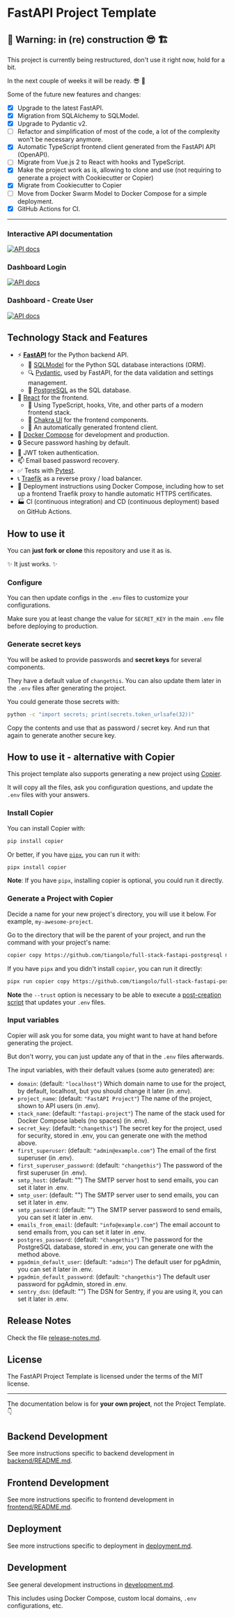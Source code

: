 # FastAPI Project Template

## 🚨 Warning: in (re) construction 😎 🏗️

This project is currently being restructured, don't use it right now, hold for a bit.

In the next couple of weeks it will be ready. 😎 🚀

Some of the future new features and changes:

- [x] Upgrade to the latest FastAPI.
- [x] Migration from SQLAlchemy to SQLModel.
- [x] Upgrade to Pydantic v2.
- [ ] Refactor and simplification of most of the code, a lot of the complexity won't be necessary anymore.
- [x] Automatic TypeScript frontend client generated from the FastAPI API (OpenAPI).
- [ ] Migrate from Vue.js 2 to React with hooks and TypeScript.
- [x] Make the project work as is, allowing to clone and use (not requiring to generate a project with Cookiecutter or Copier)
- [x] Migrate from Cookiecutter to Copier
- [ ] Move from Docker Swarm Model to Docker Compose for a simple deployment.
- [x] GitHub Actions for CI.

---

### Interactive API documentation

[![API docs](img/docs.png)](https://github.com/tiangolo/full-stack-fastapi-postgresql)

### Dashboard Login

[![API docs](img/login.png)](https://github.com/tiangolo/full-stack-fastapi-postgresql)

### Dashboard - Create User

[![API docs](img/dashboard.png)](https://github.com/tiangolo/full-stack-fastapi-postgresql)

## Technology Stack and Features

- ⚡ [**FastAPI**](https://fastapi.tiangolo.com) for the Python backend API.
    - 🧰 [SQLModel](https://sqlmodel.tiangolo.com) for the Python SQL database interactions (ORM).
    - 🔍 [Pydantic](https://docs.pydantic.dev), used by FastAPI, for the data validation and settings management.
    - 💾 [PostgreSQL](https://www.postgresql.org) as the SQL database.
- 🚀 [React](https://react.dev) for the frontend.
    - 💃 Using TypeScript, hooks, Vite, and other parts of a modern frontend stack.
    - 🎨 [Chakra UI](https://chakra-ui.com) for the frontend components.
    - 🤖 An automatically generated frontend client.
- 🐋 [Docker Compose](https://www.docker.com) for development and production.
- 🔒 Secure password hashing by default.
- 🔑 JWT token authentication.
- 📫 Email based password recovery.
- ✅ Tests with [Pytest](https://pytest.org).
- 📞 [Traefik](https://traefik.io) as a reverse proxy / load balancer.
- 🚢 Deployment instructions using Docker Compose, including how to set up a frontend Traefik proxy to handle automatic HTTPS certificates.
- 🏭 CI (continuous integration) and CD (continuous deployment) based on GitHub Actions.

## How to use it

You can **just fork or clone** this repository and use it as is.

✨ It just works. ✨

### Configure

You can then update configs in the `.env` files to customize your configurations.

Make sure you at least change the value for `SECRET_KEY` in the main `.env` file before deploying to production.

### Generate secret keys

You will be asked to provide passwords and **secret keys** for several components.

They have a default value of `changethis`. You can also update them later in the `.env` files after generating the project.

You could generate those secrets with:

```bash
python -c "import secrets; print(secrets.token_urlsafe(32))"
```

Copy the contents and use that as password / secret key. And run that again to generate another secure key.

## How to use it - alternative with Copier

This project template also supports generating a new project using [Copier](https://copier.readthedocs.io).

It will copy all the files, ask you configuration questions, and update the `.env` files with your answers.

### Install Copier

You can install Copier with:

```bash
pip install copier
```

Or better, if you have [`pipx`](https://pipx.pypa.io/), you can run it with:

```bash
pipx install copier
```

**Note**: If you have `pipx`, installing copier is optional, you could run it directly.

### Generate a Project with Copier

Decide a name for your new project's directory, you will use it below. For example, `my-awesome-project`.

Go to the directory that will be the parent of your project, and run the command with your project's name:

```bash
copier copy https://github.com/tiangolo/full-stack-fastapi-postgresql my-awesome-project --trust
```

If you have `pipx` and you didn't install `copier`, you can run it directly:

```bash
pipx run copier copy https://github.com/tiangolo/full-stack-fastapi-postgresql my-awesome-project --trust
```

**Note** the `--trust` option is necessary to be able to execute a [post-creation script](https://github.com/tiangolo/full-stack-fastapi-postgresql/blob/master/.copier/update_dotenv.py) that updates your `.env` files.

### Input variables

Copier will ask you for some data, you might want to have at hand before generating the project.

But don't worry, you can just update any of that in the `.env` files afterwards.

The input variables, with their default values (some auto generated) are:

- `domain`: (default: `"localhost"`) Which domain name to use for the project, by default, localhost, but you should change it later (in .env).
- `project_name`: (default: `"FastAPI Project"`) The name of the project, shown to API users (in .env).
- `stack_name`: (default: `"fastapi-project"`) The name of the stack used for Docker Compose labels (no spaces) (in .env).
- `secret_key`: (default: `"changethis"`) The secret key for the project, used for security, stored in .env, you can generate one with the method above.
- `first_superuser`: (default: `"admin@example.com"`) The email of the first superuser (in .env).
- `first_superuser_password`: (default: `"changethis"`) The password of the first superuser (in .env).
- `smtp_host`: (default: "") The SMTP server host to send emails, you can set it later in .env.
- `smtp_user`: (default: "") The SMTP server user to send emails, you can set it later in .env.
- `smtp_password`: (default: "") The SMTP server password to send emails, you can set it later in .env.
- `emails_from_email`: (default: `"info@example.com"`) The email account to send emails from, you can set it later in .env.
- `postgres_password`: (default: `"changethis"`) The password for the PostgreSQL database, stored in .env, you can generate one with the method above.
- `pgadmin_default_user`: (default: `"admin"`) The default user for pgAdmin, you can set it later in .env.
- `pgadmin_default_password`: (default: `"changethis"`) The default user password for pgAdmin, stored in .env.
- `sentry_dsn`: (default: "") The DSN for Sentry, if you are using it, you can set it later in .env.

## Release Notes

Check the file [release-notes.md](./release-notes.md).

## License

The FastAPI Project Template is licensed under the terms of the MIT license.

---

The documentation below is for **your own project**, not the Project Template. 👇

## Backend Development

See more instructions specific to backend development in [backend/README.md](./backend/README.md).

## Frontend Development

See more instructions specific to frontend development in [frontend/README.md](./frontend/README.md).

## Deployment

See more instructions specific to deployment in [deployment.md](./deployment.md).

## Development

See general development instructions in [development.md](./development.md).

This includes using Docker Compose, custom local domains, `.env` configurations, etc.
